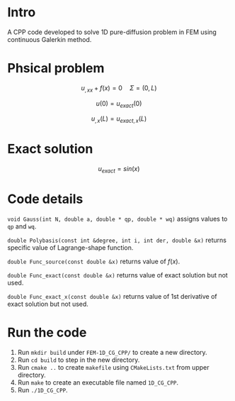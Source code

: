 # Intro
A CPP code developed to solve 1D pure-diffusion problem in FEM using continuous Galerkin method.

# Phsical problem
$$u_{,xx} + f(x) = 0 \quad \Sigma = (0,L)$$

$$u(0) = u_{exact}(0)$$

$$u_{,x}(L) = u_{exact,x}(L)$$

# Exact solution
$$u_{exact} = sin(x)$$

# Code details
`void Gauss(int N, double a, double * qp, double * wq)` assigns values to `qp` and `wq`.

`double Polybasis(const int &degree, int i, int der, double &x)` returns specific value of Lagrange-shape function.

`double Func_source(const double &x)` returns value of $f(x)$.

`double Func_exact(const double &x)` returns value of exact solution but not used.

`double Func_exact_x(const double &x)` returns value of 1st derivative of exact solution but not used.

# Run the code
1. Run `mkdir build` under `FEM-1D_CG_CPP/` to create a new directory.
2. Run `cd build` to step in the new directory.
3. Run `cmake ..` to create `makefile` using `CMakeLists.txt` from upper directory.
4. Run `make` to create an executable file named `1D_CG_CPP`.
5. Run `./1D_CG_CPP`.
